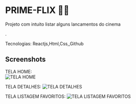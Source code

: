 # PRIME-FLIX 👨‍💻

Projeto com intuito listar alguns lancamentos do cinema

.

Tecnologias: Reactjs,Html,Css,,Github

## Screenshots

 TELA HOME:   
![TELA HOME]([C:\Users\EDMARIO\Desktop\REACT\primeflix\src\img\2.png](https://github.com/Edmarioo/primeflix/blob/main/src/img/1.png))

TELA DETALHES:
![TELA DETALHES]([https://github.com/Edmarioo/web-link/blob/main/src/Images/Screenshot/login.png?raw=tru](https://github.com/Edmarioo/primeflix/blob/main/src/img/2.png)e)

TELA LISTAGEM FAVORITOS:
![TELA LISTAGEM FAVORITOS]([https://github.com/Edmarioo/web-link/blob/main/src/Images/Screenshot/cad-link.png?raw=true](https://github.com/Edmarioo/primeflix/blob/main/src/img/3.png))

